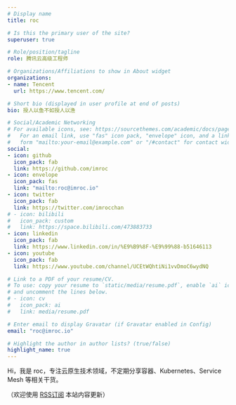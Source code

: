 ```yaml
---
# Display name
title: roc

# Is this the primary user of the site?
superuser: true

# Role/position/tagline
role: 腾讯云高级工程师

# Organizations/Affiliations to show in About widget
organizations:
- name: Tencent
  url: https://www.tencent.com/

# Short bio (displayed in user profile at end of posts)
bio: 授人以鱼不如授人以渔

# Social/Academic Networking
# For available icons, see: https://sourcethemes.com/academic/docs/page-builder/#icons
#   For an email link, use "fas" icon pack, "envelope" icon, and a link in the
#   form "mailto:your-email@example.com" or "/#contact" for contact widget.
social:
- icon: github
  icon_pack: fab
  link: https://github.com/imroc
- icon: envelope
  icon_pack: fas
  link: "mailto:roc@imroc.io" 
- icon: twitter
  icon_pack: fab
  link: https://twitter.com/imrocchan
# - icon: bilibili
#   icon_pack: custom
#   link: https://space.bilibili.com/473883733
- icon: linkedin
  icon_pack: fab
  link: https://www.linkedin.com/in/%E9%B9%8F-%E9%99%88-b51646113
- icon: youtube
  icon_pack: fab
  link: https://www.youtube.com/channel/UCEtWQhtiNi1vvDmoC6wydNQ

# Link to a PDF of your resume/CV.
# To use: copy your resume to `static/media/resume.pdf`, enable `ai` icons in `params.toml`, 
# and uncomment the lines below.
# - icon: cv
#   icon_pack: ai
#   link: media/resume.pdf

# Enter email to display Gravatar (if Gravatar enabled in Config)
email: "roc@imroc.io"

# Highlight the author in author lists? (true/false)
highlight_name: true
---
```


Hi，我是 roc，专注云原生技术领域，不定期分享容器、Kubernetes、Service Mesh 等相关干货。

（欢迎使用 [RSS订阅](/index.xml) 本站内容更新）